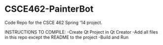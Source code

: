 CSCE462-PainterBot
==================

Code Repo for the CSCE 462 Spring '14 project.

INSTRUCTIONS TO COMPILE:
-Create Qt Project in Qt Creator
-Add all files in this repo except the README to the project
-Build and Run
